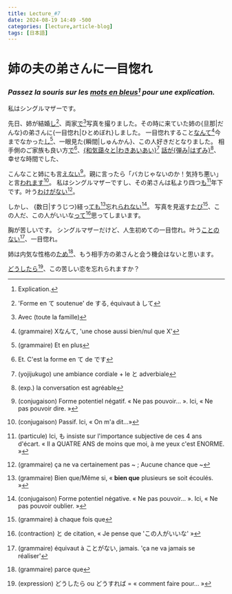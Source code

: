 ```yaml
---
title: Lecture_#7
date: 2024-08-19 14:49 -500
categories: [lecture,article-blog]
tags: [日本語]
---
```



# 姉の夫の弟さんに一目惚れ
### *Passez la souris sur les [mots en bleus](## "explication")[^1] pour une explication.*

私はシングルマザーです。

先日、姉が結婚[し](## "'forme en て soutenue' de する, équivaut à して")[^2]、両家[で](## "avec (toute la famille)")[^3]写真を撮りました。その時に来ていた姉の{旦那|だんな}の弟さんに{一目惚れ|ひとめぼれ}しました。
一目惚れすること[なんて](## "(grammaire) Xなんて, 'une chose aussi bien/nul que X'")[^4]今までなかった[し](## "(grammaire) Et en plus")[^5]、一眼見た{瞬間|しゅんかん}、この人好きだとなりました。
相手側のご家族も良い方[で](## "Et. C'est la forme en て de です")[^6]、[{和気藹々と|わきあいあい}](## "(yojijukugo) une ambiance cordiale + le と adverbiale")[^7] [話が{弾み|はずみ}](## "(exp.) la conversation est agréable")[^8]、幸せな時間でした、

こんなこと姉にも言[えない](## "(conjugaison) Forme potentiel négatif. « Ne pas pouvoir... ». Ici, « Ne pas pouvoir dire. »")[^9]。親に言ったら「バカじゃないのか！気持ち悪い」と言[われます](## "(conjugaison) Passif. Ici, « On m'a dit...»")[^10]。
私はシングルマザーですし、その弟さんは私より四つ[も](## "(particule) Ici, も insiste sur l'importance  subjective de ces 4 ans d'écart. « Il a QUATRE ANS de moins que moi, à me yeux c'est ENORME. » ")[^11]年下です。叶う[わけがない](## "(grammaire) ça ne va certainement pas ~ ; Aucune chance que ~")[^12]。

しかし、
{数日|すうじつ}経っ[ても](## "(grammaire) Bien que/Même si, « bien que plusieurs se soit écoulés »")[^13]忘れ[られない](## "(conjugaison) Forme potentiel négative. « Ne pas pouvoir... ». Ici, « Ne pas pouvoir oublier. »")[^14]。
写真を見返す[たび](## "(grammaire) à chaque fois que")[^15]、この人だ、この人がいいな[って](## "(contraction) と de citation, « Je pense que 'この人がいいな' »")[^16]思ってしまいます。

胸が苦しいです。
シングルマザーだけど、人生初めての一目惚れ。叶う[ことのない](## "(grammaire) équivaut à ことがない, jamais. 'ça ne va jamais se réaliser'")[^17]、一目惚れ。

姉は内気な性格の[ため](## "(grammaire) parce que")[^18]、もう相手方の弟さんと会う機会はないと思います。

[どうしたら](## "(expression) どうしたら ou どうすれば = « comment faire pour... »")[^19]、この苦しい恋を忘れられますか？

[^1]: Explication.
[^2]: 'Forme en て soutenue' de する, équivaut à して
[^3]: Avec (toute la famille)
[^4]:(grammaire) Xなんて, 'une chose aussi bien/nul que X'
[^5]:(grammaire) Et en plus
[^6]: Et. C'est la forme en て de です
[^7]:(yojijukugo) une ambiance cordiale + le と adverbiale
[^8]:(exp.) la conversation est agréable
[^9]:(conjugaison) Forme potentiel négatif. « Ne pas pouvoir... ». Ici, « Ne pas pouvoir dire. »
[^10]:(conjugaison) Passif. Ici, « On m'a dit...»
[^11]:(particule) Ici, も insiste sur l'importance  subjective de ces 4 ans d'écart. « Il a QUATRE ANS de moins que moi, à me yeux c'est ENORME. »
[^12]:(grammaire) ça ne va certainement pas ~ ; Aucune chance que ~
[^13]:(grammaire) Bien que/Même si, « **bien que** plusieurs se soit écoulés. »
[^14]:(conjugaison) Forme potentiel négative. « Ne pas pouvoir... ». Ici, « Ne pas pouvoir oublier. »
[^15]:(grammaire) à chaque fois que
[^16]:(contraction) と de citation, « Je pense que 'この人がいいな' »
[^17]:(grammaire) équivaut à ことがない, jamais. 'ça ne va jamais se réaliser'
[^18]:(grammaire) parce que
[^19]:(expression) どうしたら ou どうすれば = « comment faire pour... »

<script>
    
    document.addEventListener("DOMContentLoaded", function () {
    const walker = document.createTreeWalker(document.body, NodeFilter.SHOW_TEXT, null, false);
    let node;

    while (node = walker.nextNode()) {
        
        let regex = /(.+)\[(.+)\]/g;
        if (node.nodeValue.match(regex)) {
            
            let newText = node.nodeValue.replace(regex, '<ruby>$1<rt>$2</rt></ruby>');

            let span = document.createElement('span');
            span.innerHTML = newText;

            node.parentNode.replaceChild(span, node);
        }
    }
});
</script>